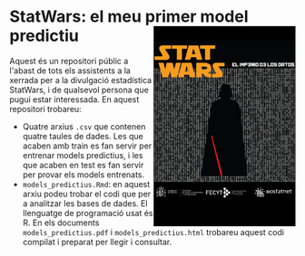 # StatWars: el meu primer model predictiu <img src="images/logo.png" align="right" alt="" width="250" />

Aquest és un repositori públic a l'abast de tots els assistents a la xerrada per a la divulgació estadística StatWars, i de qualsevol persona que pugui estar interessada. En aquest repositori trobareu:

* Quatre arxius `.csv` que contenen quatre taules de dades. Les que acaben amb train es fan servir per entrenar models predictius, i les que acaben en test es fan servir per provar els models entrenats. 
* `models_predictius.Rmd`: en aquest arxiu podeu trobar el codi que per a analitzar les bases de dades. El llenguatge de programació usat és R. En els documents `models_predictius.pdf` i `models_predictius.html` trobareu aquest codi compilat i preparat per llegir i consultar.